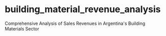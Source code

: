 # building_material_revenue_analysis
Comprehensive Analysis of Sales Revenues in Argentina's Building Materials Sector

